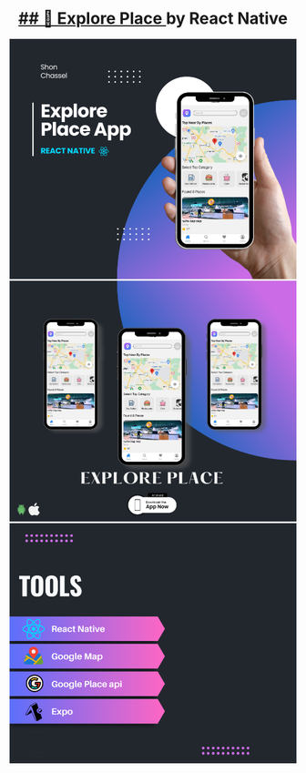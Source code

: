 

<h1 align="center">
  <a href="https://reactnative.dev/">
    ## 🚀 Explore Place 
  </a>
  by React Native
</h1>

<img src='3.png'/>
<img src='5.png'/>
<img src='7.png'/>






